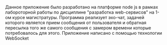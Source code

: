Данное приложение было разработано на платформе node js в рамках лабороторной работы по дисциплине "разработка web-сервисов" на 1-ом курсе магистратуры. Программа реализует эхо-чат, задачей которого является прием сообщения от пользователя и обратная пересылка того же самого сообщения с замером времени которые потребовалось для этого. Приложение написано с помощью технологии WebSocket 
